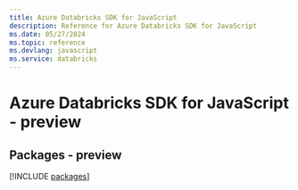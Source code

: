 ```yaml
---
title: Azure Databricks SDK for JavaScript
description: Reference for Azure Databricks SDK for JavaScript
ms.date: 05/27/2024
ms.topic: reference
ms.devlang: javascript
ms.service: databricks
---
```

# Azure Databricks SDK for JavaScript - preview
## Packages - preview
[!INCLUDE [packages](databricks-index.md)]